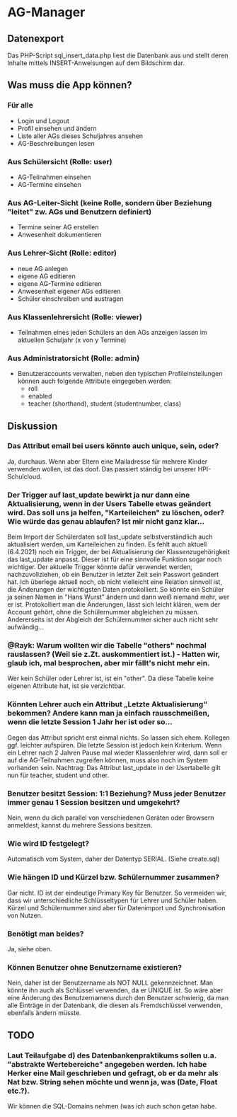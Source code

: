 # AG-Manager

## Datenexport
Das PHP-Script sql_insert_data.php liest die Datenbank aus und stellt deren Inhalte mittels INSERT-Anweisungen auf dem Bildschirm dar.

## Was muss die App können?
### Für alle
- Login und Logout
- Profil einsehen und ändern
- Liste aller AGs dieses Schuljahres ansehen
- AG-Beschreibungen lesen

### Aus Schülersicht (Rolle: user)
- AG-Teilnahmen einsehen
- AG-Termine einsehen

### Aus AG-Leiter-Sicht (keine Rolle, sondern über Beziehung "leitet" zw. AGs und Benutzern definiert)
- Termine seiner AG erstellen
- Anwesenheit dokumentieren

### Aus Lehrer-Sicht (Rolle: editor)
- neue AG anlegen
- eigene AG editieren
- eigene AG-Termine editieren
- Anwesenheit eigener AGs editieren
- Schüler einschreiben und austragen

### Aus Klassenlehrersicht (Rolle: viewer)
- Teilnahmen eines jeden Schülers an den AGs anzeigen lassen im aktuellen Schuljahr (x von y Termine)

### Aus Administratorsicht (Rolle: admin)
- Benutzeraccounts verwalten, neben den typischen Profileinstellungen können auch folgende Attribute eingegeben werden:
  - roll
  - enabled
  - teacher (shorthand), student (studentnumber, class)


## Diskussion

### Das Attribut email bei users könnte auch unique, sein, oder?
Ja, durchaus. Wenn aber Eltern eine Mailadresse für mehrere Kinder verwenden wollen, ist das doof. Das passiert ständig bei unserer HPI-Schulcloud.

### Der Trigger auf last_update bewirkt ja nur dann eine Aktualisierung, wenn in der Users Tabelle etwas geändert wird. Das soll uns ja helfen, "Karteileichen" zu löschen, oder? Wie würde das genau ablaufen? Ist mir nicht ganz klar...
Beim Import der Schülerdaten soll last_update selbstverständlich auch aktualisiert werden, um Karteileichen zu finden. Es fehlt auch aktuell (6.4.2021) noch ein Trigger, der bei Aktualisierung der Klassenzugehörigkeit das last_update anpasst. Dieser ist für eine sinnvolle Funktion sogar noch wichtiger.
Der aktuelle Trigger könnte dafür verwendet werden, nachzuvollziehen, ob ein Benutzer in letzter Zeit sein Passwort geändert hat.
Ich überlege aktuell noch, ob nicht vielleicht eine Relation sinnvoll ist, die Änderungen der wichtigsten Daten protokolliert. So könnte ein Schüler ja seinen Namen in "Hans Wurst" ändern und dann weiß niemand mehr, wer er ist. Protokolliert man die Änderungen, lässt sich leicht klären, wem der Account gehört, ohne die Schülernummer abgleichen zu müssen. Andererseits ist der Abgleich der Schülernummer sicher auch nicht sehr aufwändig...

### @Rayk: Warum wollten wir die Tabelle "others" nochmal rauslassen? (Weil sie z.Zt. auskommentiert ist.) - Hatten wir, glaub ich, mal besprochen, aber mir fällt's nicht mehr ein.
Wer kein Schüler oder Lehrer ist, ist ein "other". Da diese Tabelle keine eigenen Attribute hat, ist sie verzichtbar.

### Könnten Lehrer auch ein Attribut „Letzte Aktualisierung“ bekommen? Andere kann man ja einfach rausschmeißen, wenn die letzte Session 1 Jahr her ist oder so…

Gegen das Attribut spricht erst einmal nichts. So lassen sich ehem. Kollegen ggf. leichter aufspüren. Die letzte Session ist jedoch kein Kriterium. Wenn ein Lehrer nach 2 Jahren Pause mal wieder Klassenlehrer wird, dann soll er auf die AG-Teilnahmen zugreifen können, muss also noch im System vorhanden sein.
Nachtrag:
Das Attribut last_update in der Usertabelle gilt nun für teacher, student und other.

### Benutzer besitzt Session: 1:1 Beziehung? Muss jeder Benutzer immer genau 1 Session besitzen und umgekehrt?

Nein, wenn du dich parallel von verschiedenen Geräten oder Browsern anmeldest, kannst du mehrere Sessions besitzen.

### Wie wird ID festgelegt?
Automatisch vom System, daher der Datentyp SERIAL. (Siehe create.sql)

### Wie hängen ID und Kürzel bzw. Schülernummer zusammen?
Gar nicht. ID ist der eindeutige Primary Key für Benutzer. So vermeiden wir, dass wir unterschiedliche Schlüsseltypen für Lehrer und Schüler haben. Kürzel und Schülernummer sind aber für Datenimport und Synchronisation von Nutzen.

### Benötigt man beides?
Ja, siehe oben.

### Können Benutzer ohne Benutzername existieren?
Nein, daher ist der Benutzername als NOT NULL gekennzeichnet. Man könnte ihn auch als Schlüssel verwenden, da er UNIQUE ist. So wäre aber eine Änderung des Benutzernamens durch den Benutzer schwierig, da man alle Einträge in der Datenbank, die diesen als Fremdschlüssel verwenden, ebenfalls ändern müsste.

## TODO
### Laut Teilaufgabe d) des Datenbankenpraktikums sollen u.a. "abstrakte Wertebereiche" angegeben werden. Ich habe Herker eine Mail geschrieben und gefragt, ob er da mehr als Nat bzw. String sehen möchte und wenn ja, was (Date, Float etc.?).
Wir können die SQL-Domains nehmen (was ich auch schon getan habe.

